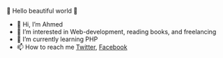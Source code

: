 🌸 Hello beautiful world 🌸

- 👋 Hi, I’m Ahmed
- 👀 I’m interested in Web-development, reading books, and freelancing
- 🌱 I’m currently learning PHP
- 📫 How to reach me [Twitter](https://twitter.com/AhmedKenani6), [Facebook](https://www.facebook.com/profile.php?id=100071221932923)
<!---
AhmedKenani/AhmedKenani is a ✨ special ✨ repository because its `README.md` (this file) appears on your GitHub profile.
You can click the Preview link to take a look at your changes.
--->
